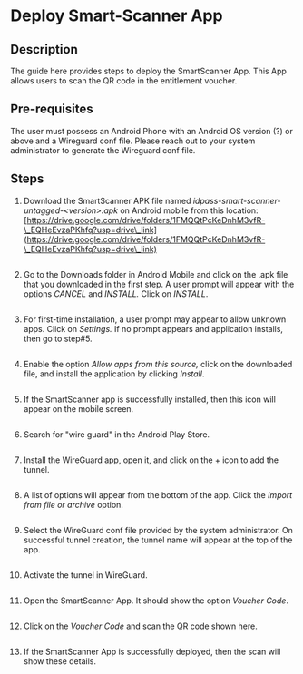 # Deploy Smart-Scanner App

## Description&#x20;

The guide here provides steps to deploy the SmartScanner App. This App allows users to scan the QR code in the entitlement voucher.

## Pre-requisites

The user must possess an Android Phone with an Android OS version (?) or above and a Wireguard conf file. Please reach out to your system administrator to generate the Wireguard conf file.

## Steps

1. Download the SmartScanner APK file named _idpass-smart-scanner-untagged-\<version>.apk_ on Android mobile from this location: [https://drive.google.com/drive/folders/1FMQQtPcKeDnhM3vfR-\_EQHeEvzaPKhfq?usp=drive\_link](https://drive.google.com/drive/folders/1FMQQtPcKeDnhM3vfR-\_EQHeEvzaPKhfq?usp=drive\_link)

<figure><img src="../../.gitbook/assets/image (3).png" alt=""><figcaption></figcaption></figure>

2. Go to the Downloads folder in Android Mobile and click on the .apk file that you downloaded in the first step. A user prompt will appear with the options _CANCEL_ and _INSTALL._ Click on _INSTALL_.

<figure><img src="../../.gitbook/assets/image (5).png" alt=""><figcaption></figcaption></figure>

3. For first-time installation, a user prompt may appear to allow unknown apps. Click on _Settings._ If no prompt appears and application installs, then go to step#5.

<figure><img src="../../.gitbook/assets/image (6).png" alt=""><figcaption></figcaption></figure>

4. Enable the option _Allow apps from this source,_ click on the downloaded file, and install the application by clicking _Install_.

<figure><img src="../../.gitbook/assets/image (15).png" alt=""><figcaption></figcaption></figure>



5. If the SmartScanner app is successfully installed, then this icon will appear on the mobile screen.

<figure><img src="../../.gitbook/assets/image (17).png" alt=""><figcaption></figcaption></figure>

6. Search for "wire guard" in the Android Play Store.&#x20;

<figure><img src="../../.gitbook/assets/image (11).png" alt=""><figcaption></figcaption></figure>

7. Install the WireGuard app, open it, and click on the + icon to add the tunnel.

<figure><img src="../../.gitbook/assets/image (4).png" alt=""><figcaption></figcaption></figure>

8. A list of options will appear from the bottom of the app. Click the _Import from file or archive_ option.&#x20;

<figure><img src="../../.gitbook/assets/image (1).png" alt=""><figcaption></figcaption></figure>

9. Select the WireGuard conf file provided by the system administrator. On successful tunnel creation, the tunnel name will appear at the top of the app.

<figure><img src="../../.gitbook/assets/image (10).png" alt=""><figcaption></figcaption></figure>

10. Activate the tunnel in WireGuard.

<figure><img src="../../.gitbook/assets/image (18).png" alt=""><figcaption></figcaption></figure>

11. Open the SmartScanner App. It should show the option _Voucher Code_.

<figure><img src="../../.gitbook/assets/image (8).png" alt=""><figcaption></figcaption></figure>

12. Click on the _Voucher Code_ and scan the QR code shown here.

<figure><img src="../../.gitbook/assets/image (7).png" alt=""><figcaption></figcaption></figure>

13. If the SmartScanner App is successfully deployed, then the scan will show these details.

<figure><img src="../../.gitbook/assets/image (16).png" alt=""><figcaption></figcaption></figure>

